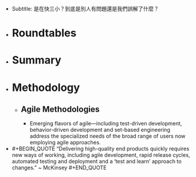 - Subtitle: 是在快三小？到底是別人有問題還是我們誤解了什麼？
- # Roundtables
- # Summary
- # Methodology
	- ## Agile Methodologies
		- Emerging flavors of agile—including test-driven development, behavior-driven development and set-based engineering address the specialized needs of the broad range of users now employing agile approaches.
- #+BEGIN_QUOTE
  “Delivering high-quality end products quickly requires new ways of working, including agile development, rapid release cycles, automated testing and deployment and a ‘test and learn’ approach to changes.”  ~ McKinsey
  #+END_QUOTE